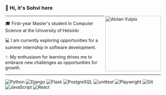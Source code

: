 ### 👋 Hi, it's Sohvi here

<img src="https://github.com/sohvip/sohvip/assets/95978191/4839bf0b-7e50-457f-8654-80dc16d0c49a" alt="Alolan Vulpix" width="180" align="right">

---

🎓 First-year Master's student in Computer Science at the University of Helsinki

💻 I am currently exploring opportunities for a summer internship in software development.

✨ My enthusiasm for learning drives me to embrace new challenges as opportunities for growth. 

---

![Python](https://img.shields.io/badge/Python-3776AB?style=flat-square&logo=python&logoColor=white) 
![Django](https://img.shields.io/badge/Django-092D43?style=flat-square&logo=django&logoColor=white) 
![Flask](https://img.shields.io/badge/Flask-000000?style=flat-square&logo=flask&logoColor=white) 
![PostgreSQL](https://img.shields.io/badge/PostgreSQL-336791?style=flat-square&logo=postgresql&logoColor=white) 
![unittest](https://img.shields.io/badge/unittest-00A9E0?style=flat-square&logo=python&logoColor=white) 
![Playwright](https://img.shields.io/badge/Playwright-2B2B2B?style=flat-square&logo=playwright&logoColor=white) 
![Git](https://img.shields.io/badge/Git-F05032?style=flat-square&logo=git&logoColor=white)
![JavaScript](https://img.shields.io/badge/JavaScript-F7DF1E?style=flat-square&logo=javascript&logoColor=black)
![React](https://img.shields.io/badge/React-61DAFB?style=flat-square&logo=react&logoColor=black) 
